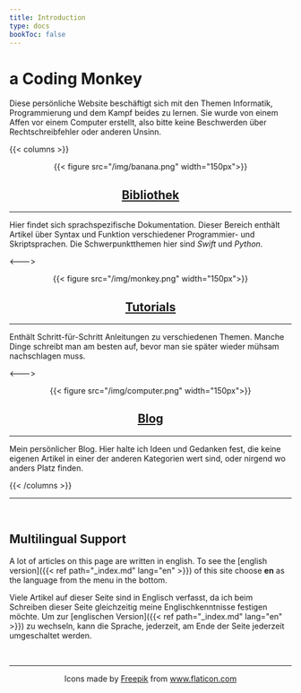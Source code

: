 ```yaml
---
title: Introduction
type: docs
bookToc: false
---
```


# a Coding Monkey

Diese persönliche Website beschäftigt sich mit den Themen Informatik, Programmierung und dem Kampf beides zu lernen. Sie wurde von einem Affen vor einem Computer erstellt, also bitte keine Beschwerden über Rechtschreibfehler oder anderen Unsinn.

{{< columns >}}

<div align="center">

{{< figure src="/img/banana.png" width="150px">}}

## [Bibliothek](/docs/languages)

---

</div>

Hier findet sich sprachspezifische Dokumentation. Dieser Bereich enthält Artikel über Syntax und Funktion verschiedener Programmier- und Skriptsprachen. Die Schwerpunktthemen hier sind *Swift* und *Python*.

<--->

<div align="center">
{{< figure src="/img/monkey.png" width="150px">}}

## [Tutorials](/docs/tutorials)

---

</div>

Enthält Schritt-für-Schritt Anleitungen zu verschiedenen Themen. Manche Dinge schreibt man am besten auf, bevor man sie später wieder mühsam nachschlagen muss.

<--->

<div align="center">

{{< figure src="/img/computer.png" width="150px">}}

## [Blog](/posts)

---

</div>

Mein persönlicher Blog. Hier halte ich Ideen und Gedanken fest, die keine eigenen Artikel in einer der anderen Kategorien wert sind, oder nirgend wo anders Platz finden.

{{< /columns >}}

---

<br>

## Multilingual Support

A lot of articles on this page are written in english. To see the [english version]({{< ref path="_index.md" lang="en" >}}) of this site choose **en** as the language from the menu in the bottom.

Viele Artikel auf dieser Seite sind in Englisch verfasst, da ich beim Schreiben dieser Seite gleichzeitig meine Englischkenntnisse festigen möchte. Um zur [englischen Version]({{< ref path="_index.md" lang="en" >}}) zu wechseln, kann die Sprache, jederzeit, am Ende der Seite jederzeit umgeschaltet werden.

<br>

---

<div align="center">

Icons made by <a href="https://www.freepik.com" title="Freepik">Freepik</a> from <a href="https://www.flaticon.com/" title="Flaticon">www.flaticon.com</a>

</div>
